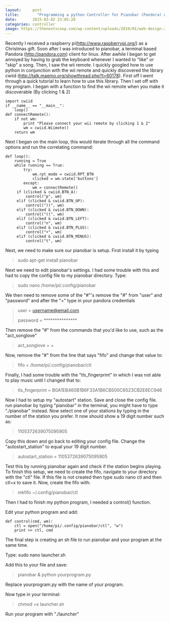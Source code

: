 ```yaml
---
layout:     post
title:        "Programming a python Controller for Pianobar (Pandora) with your Wii Remote"
date:       2015-03-02 23:05:28
categories: controller
image: https://thenextscoop.com/wp-content/uploads/2019/01/web-design-2019.jpg
---
```

Recently I received a raspberry pi(<http://www.raspberrypi.org/>) as a Christmas gift. Soon after I was introduced to pianobar, a terminal based Pandora (<http://pandora.com>) client for linux. After awhile I began to get annoyed by having to grab the keyboard whenever I wanted to "like" or "skip" a song. Then, I saw the wii remote. I quickly googled how to use python in conjunction with the wii remote and quickly discovered the library cwiid (<http://talk.maemo.org/showthread.php?t=60178>). First off I went through a quick tutorial to learn how to use this library. Then I set off with my program. I began with a function to find the wii remote when you make it discoverable (By clicking 1 & 2) 
    
    
    import cwiid
    if __name__ == "__main__":
        loop()
    def connectRemote():
        if not wm:
            print "Please connect your wii remote by clicking 1 & 2"
            wm = cwiid.Wiimote()
        return wm

Next I began on the main loop, this would iterate through all the command options and run the correlating command: 
    
    
    def loop():
        running = True
        while running == True:
            try:
                wm.rpt_mode = cwiid.RPT_BTN
                clicked = wm.state['buttons']
            except:
                wm = connectRemote()
         if (clicked & cwiid.BTN_A):
             control("p", wm)
         elif (clicked & cwiid.BTN_UP):
             control("))", wm)
         elif (clicked & cwiid.BTN_DOWN):
             control("((", wm)
         elif (clicked & cwiid.BTN_LEFT):
             control("n", wm)
         elif (clicked & cwiid.BTN_PLUS):
             control("+", wm)
         elif (clicked & cwiid.BTN_MINUS):
             control("t", wm)

Next, we need to make sure our pianobar is setup. First install it by typing 

> sudo apt-get install pianobar

Next we need to edit pianobar's settings. I had some trouble with this and had to copy the config file to my pianobar directory. Type: 

> sudo nano /home/pi/.config/pianobar

We then need to remove some of the "#"'s remove the "#" from "user" and "password" and after the "=" type in your pandora credentials 

> user = username@email.com
> 
> password = ***************

Then remove the "#" from the commands that you'd like to use, such as the "act_songlove" 

> act_songlove = +

Now, remove the "#" from the line that says "fifo" and change that value to: 

> fifo = /home/pi/.config/pianobar/ctl

Finally, I had some trouble with the "tls_fingerprint" in which I was not able to play music until I changed that to: 

> tls_fingerprint = B0A1EB460B1B6F33A1B6CB500C6523CB2E6EC946

Now I had to setup my "autostart" station. Save and close the config file. run pianobar by typing "pianobar" in the terminal, you might have to type "./pianobar" instead. Now select one of your stations by typing in the number of the station you prefer. It now should show a 19 digit number such as: 

> 1105372639075095905

Copy this down and go back to editing your config file. Change the "autostart_station" to equal your 19 digit number. 

> autostart_station = 1105372639075095905

Test this by running pianobar again and check if the station begins playing. To finish this setup, we need to create the fifo, navigate to your directory with the "ctl" file. If this file is not created then type sudo nano ctl and then ctl+x to save it. Now, create the fifo with: 

> mkfifo ~/.config/pianobar/ctl

Then I had to finish my python program, I needed a control() function.

Edit your python program and add:
    
    
    def control(cmd, wm):
        ctl = open("/home/pi/.config/pianobar/ctl", "w")
        print >> ctl, cmd

The final step is creating an sh file to run pianobar and your program at the same time.

Type: sudo nano launcher.sh

Add this to your file and save:

> pianobar & python yourprogram.py

Replace yourprogram.py with the name of your program.

Now type in your terminal:

> chmod +x launcher.sh

Run your program with "./launcher"
